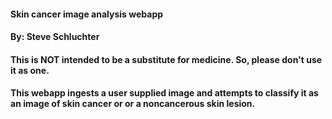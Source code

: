 #### Skin cancer image analysis webapp
#### By: Steve Schluchter
#### This is NOT intended to be a substitute for medicine.  So, please don't use it as one.
#### This webapp ingests a user supplied image and attempts to classify it as an image of skin cancer or or a noncancerous skin lesion.

